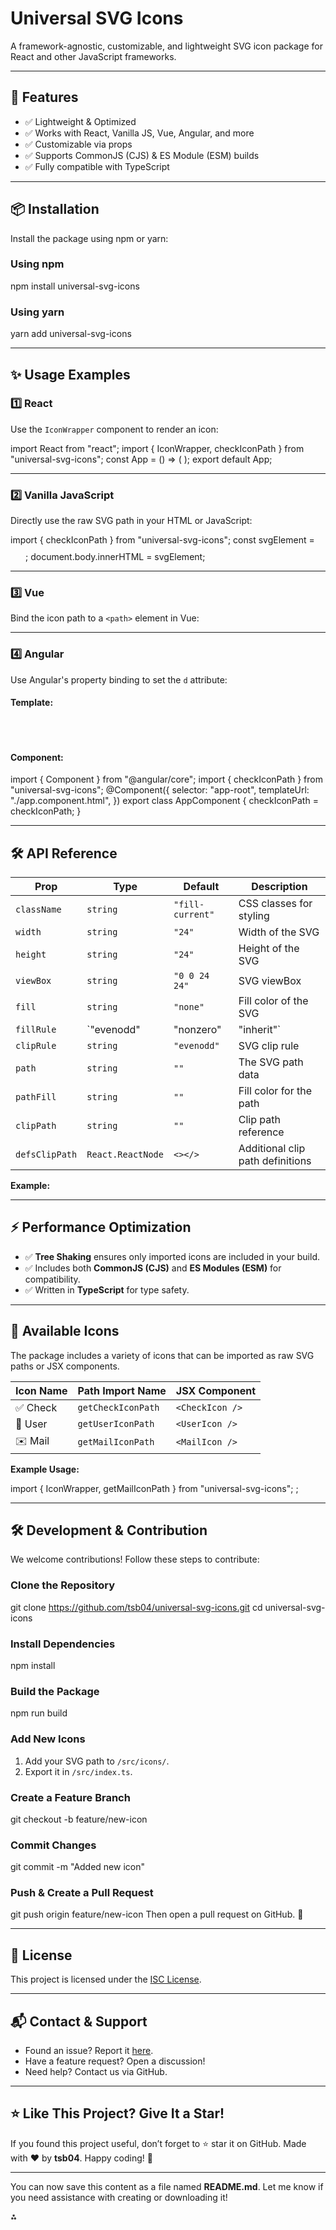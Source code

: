 # Universal SVG Icons
A framework-agnostic, customizable, and lightweight SVG icon package for React and other JavaScript frameworks.

---

## 🚀 Features
- ✅ Lightweight & Optimized  
- ✅ Works with React, Vanilla JS, Vue, Angular, and more  
- ✅ Customizable via props  
- ✅ Supports CommonJS (CJS) & ES Module (ESM) builds  
- ✅ Fully compatible with TypeScript  

---

## 📦 Installation
Install the package using npm or yarn:

### Using npm

npm install universal-svg-icons

### Using yarn

yarn add universal-svg-icons

---

## ✨ Usage Examples

### 1️⃣ React
Use the `IconWrapper` component to render an icon:


import React from "react";
import { IconWrapper, checkIconPath } from "universal-svg-icons";
const App = () => (
<IconWrapper path={checkIconPath} pathFill="black" width="32" height="32" />
);
export default App;

---

### 2️⃣ Vanilla JavaScript
Directly use the raw SVG path in your HTML or JavaScript:


import { checkIconPath } from "universal-svg-icons";
const svgElement = <svg width="24" height="24"><path d="${checkIconPath}" fill="black"/></svg>;
document.body.innerHTML = svgElement;

---

### 3️⃣ Vue
Bind the icon path to a `<path>` element in Vue:


<template>
<svg width="32" height="32">
<path :d="checkIconPath" fill="black" />
</svg>
</template>
<script>
import { checkIconPath } from "universal-svg-icons";
export default {
data() {
return {
checkIconPath,
};
},
};
</script>

---

### 4️⃣ Angular
Use Angular's property binding to set the `d` attribute:

#### Template:

<svg width="32" height="32">
<path [attr.d]="checkIconPath" fill="black" />
</svg>

#### Component:

import { Component } from "@angular/core";
import { checkIconPath } from "universal-svg-icons";
@Component({
selector: "app-root",
templateUrl: "./app.component.html",
})
export class AppComponent {
checkIconPath = checkIconPath;
}

---

## 🛠️ API Reference

| Prop             | Type                                     | Default            | Description                       |
|------------------|-----------------------------------------|--------------------|-----------------------------------|
| `className`      | `string`                                | `"fill-current"`   | CSS classes for styling           |
| `width`          | `string`                                | `"24"`             | Width of the SVG                  |
| `height`         | `string`                                | `"24"`             | Height of the SVG                 |
| `viewBox`        | `string`                                | `"0 0 24 24"`      | SVG viewBox                       |
| `fill`           | `string`                                | `"none"`           | Fill color of the SVG             |
| `fillRule`       | `"evenodd" | "nonzero" | "inherit"`     | `"evenodd"`        | SVG fill rule                     |
| `clipRule`       | `string`                                | `"evenodd"`        | SVG clip rule                     |
| `path`           | `string`                                | `""`               | The SVG path data                 |
| `pathFill`       | `string`                                | `""`               | Fill color for the path           |
| `clipPath`       | `string`                                | `""`               | Clip path reference               |
| `defsClipPath`   | `React.ReactNode`                       | `<></>`            | Additional clip path definitions  |

**Example:**

<IconWrapper
path={checkIconPath}
pathFill="red"
width="40"
height="40"
/>

---

## ⚡ Performance Optimization
- ✅ **Tree Shaking** ensures only imported icons are included in your build.  
- ✅ Includes both **CommonJS (CJS)** and **ES Modules (ESM)** for compatibility.  
- ✅ Written in **TypeScript** for type safety.

---

## 🎨 Available Icons

The package includes a variety of icons that can be imported as raw SVG paths or JSX components.

| Icon Name       | Path Import Name       | JSX Component     |
|------------------|------------------------|-------------------|
| ✅ Check         | `getCheckIconPath`     | `<CheckIcon />`   |
| 👤 User          | `getUserIconPath`      | `<UserIcon />`    |
| ✉️ Mail          | `getMailIconPath`      | `<MailIcon />`    |

**Example Usage:**

import { IconWrapper, getMailIconPath } from "universal-svg-icons";
<IconWrapper
path={getMailIconPath}
pathFill="#0000FF"
width="48"
height="48"
/>;

---

## 🛠️ Development & Contribution

We welcome contributions! Follow these steps to contribute:

### Clone the Repository

git clone https://github.com/tsb04/universal-svg-icons.git
cd universal-svg-icons

### Install Dependencies

npm install

### Build the Package

npm run build

### Add New Icons
1. Add your SVG path to `/src/icons/`.  
2. Export it in `/src/index.ts`.

### Create a Feature Branch

git checkout -b feature/new-icon

### Commit Changes

git commit -m "Added new icon"

### Push & Create a Pull Request

git push origin feature/new-icon
Then open a pull request on GitHub. 🚀

---

## 📜 License

This project is licensed under the [ISC License](./LICENSE).

---

## 📬 Contact & Support

- Found an issue? Report it [here](https://github.com/tsb04/universal-svg-icons/issues).  
- Have a feature request? Open a discussion!  
- Need help? Contact us via GitHub.

---

## ⭐ Like This Project? Give It a Star!

If you found this project useful, don’t forget to ⭐ star it on GitHub. Made with ❤️ by **tsb04**. Happy coding! 🎉

---

You can now save this content as a file named **README.md**. Let me know if you need assistance with creating or downloading it!

<div>⁂</div>
